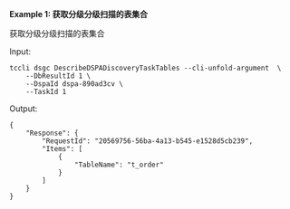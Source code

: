 **Example 1: 获取分级分级扫描的表集合**

获取分级分级扫描的表集合

Input: 

```
tccli dsgc DescribeDSPADiscoveryTaskTables --cli-unfold-argument  \
    --DbResultId 1 \
    --DspaId dspa-890ad3cv \
    --TaskId 1
```

Output: 
```
{
    "Response": {
        "RequestId": "20569756-56ba-4a13-b545-e1528d5cb239",
        "Items": [
            {
                "TableName": "t_order"
            }
        ]
    }
}
```

